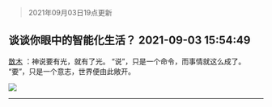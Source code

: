 > 2021年09月03日19点更新
<link rel="stylesheet" href="https://cdn.jsdelivr.net/gh/taotie6/sampleJSON@main/css/photo_show.css">


 ## 谈谈你眼中的智能化生活？ 2021-09-03 15:54:49

 [㪚木](https://www.coolapk.com/feed/29737103?shareKey=ZWFkZTkzMmZiYzRlNjEzMjAxYjY~) ：神说要有光，就有了光。
“说”，只是一个命令，而事情就这么成了。
“要”，只是一个意志，世界便由此敞开。 

<div class="album">
<img class="img-item" src="http://image.coolapk.com/feed/2019/0427/10/1081091_1556330659_0469@380x301.gif" />
</div>

 ------- 

